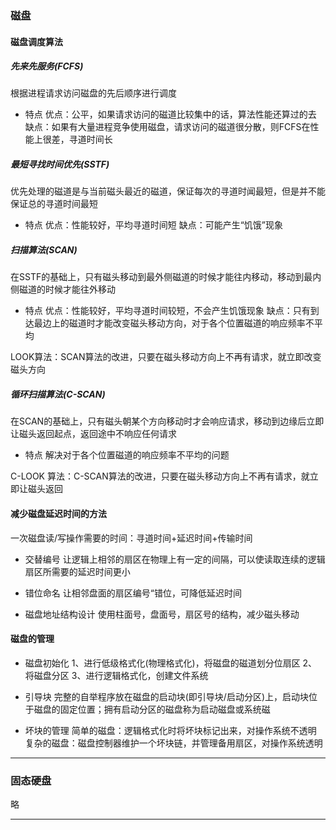 
### 磁盘

#### 磁盘调度算法

##### 先来先服务(FCFS)

根据进程请求访问磁盘的先后顺序进行调度

- 特点
优点：公平，如果请求访问的磁道比较集中的话，算法性能还算过的去
缺点：如果有大量进程竞争使用磁盘，请求访问的磁道很分散，则FCFS在性能上很差，寻道时间长
##### 最短寻找时间优先(SSTF)

优先处理的磁道是与当前磁头最近的磁道，保证每次的寻道时闻最短，但是并不能保证总的寻道时间最短

- 特点
优点：性能较好，平均寻道时间短
缺点：可能产生“饥饿”现象
##### 扫描算法(SCAN)

在SSTF的基础上，只有磁头移动到最外侧磁道的时候才能往内移动，移动到最内侧磁道的时候才能往外移动

- 特点
优点：性能较好，平均寻道时间较短，不会产生饥饿现象
缺点：只有到达最边上的磁道时才能改变磁头移动方向，对于各个位置磁道的响应频率不平均

LOOK算法：SCAN算法的改进，只要在磁头移动方向上不再有请求，就立即改变磁头方向
##### 循环扫描算法(C-SCAN)

在SCAN的基础上，只有磁头朝某个方向移动时才会响应请求，移动到边缘后立即让磁头返回起点，返回途中不响应任何请求

- 特点
解决对于各个位置磁道的响应频率不平均的问题

C-LOOK 算法：C-SCAN算法的改进，只要在磁头移动方向上不再有请求，就立即让磁头返回
#### 减少磁盘延迟时间的方法

一次磁盘读/写操作需要的时间：寻道时间+延迟时间+传输时间

- 交替编号
让逻辑上相邻的扇区在物理上有一定的间隔，可以使读取连续的逻辑扇区所需要的延迟时间更小

- 错位命名
让相邻盘面的扇区编号“错位，可降低延迟时间

- 磁盘地址结构设计
使用柱面号，盘面号，扇区号的结构，减少磁头移动
#### 磁盘的管理

- 磁盘初始化
1、进行低级格式化(物理格式化)，将磁盘的磁道划分位扇区
2、将磁盘分区
3、进行逻辑格式化，创建文件系统

- 引导块
完整的自举程序放在磁盘的启动块(即引导块/启动分区)上，启动块位于磁盘的固定位置；拥有启动分区的磁盘称为启动磁盘或系统磁

- 坏块的管理
简单的磁盘：逻辑格式化时将坏块标记出来，对操作系统不透明
复杂的磁盘：磁盘控制器维护一个坏块链，并管理备用扇区，对操作系统透明
***
### 固态硬盘

略
***